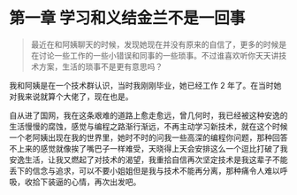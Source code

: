 # 第一章 学习和义结金兰不是一回事



> 最近在和阿姨聊天的时候，发现她现在并没有原来的自信了，更多的时候是在讨论一些工作的一些小错误和同事的一些琐事。不过谁喜欢听你天天讲技术方案，生活的琐事不是更有意思吗？



我和阿姨是在一个技术群认识，当时我刚刚毕业，她已经工作 2 年了。在当时她对我来说就算个大佬了，现在也是。



自从进了国网，我在这条艰难的道路上愈走愈远，曾几何时，我已经被这种安逸的生活慢慢的腐蚀，感觉与编程之路渐行渐远，不再主动学习新技术，就在这个时候一个老阿姨出现在我的世界里，她时不时的问我一些高深的编程你问题，那种回答不上来的感觉就像挨了嘴巴子一样难受，天晓得上天会安排这么一个逗比打破了我安逸生活，让我又燃起了对技术的渴望，我重拾自信再次坚定技术是我这辈子不能丢下的信念与追求，可以不要小姐姐但是我与技术不能再分离，那种痛令人难以呼吸，收拾下装逼的心情，再次出发吧。